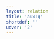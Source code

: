 ```yaml
---
layout: relation
title: 'aux:q'
shortdef: ''
udver: '2'
---
```

<!-- Interlanguage links updated Čt lis 12 09:43:15 CET 2020 -->
